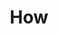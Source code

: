 ---
layout: how
title: How
headline: "Hopefully in a soon future, investors, home-owners, business can all participate in equitable system that works for all"
subheadline: "We are building a protocol that will allow anyone to participate in the housing market, and we are building a community that will help us to make it happen
asdasdsadasd"


---